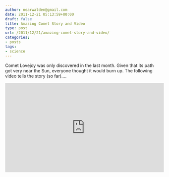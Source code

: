 ```yaml
---
author: nearwalden@gmail.com
date: 2011-12-21 05:13:59+00:00
draft: false
title: Amazing Comet Story and Video
type: post
url: /2011/12/21/amazing-comet-story-and-video/
categories:
- posts
tags:
- science
---
```


Comet Lovejoy was only discovered in the last month.  Given that its path got very near the Sun, everyone thought it would burn up.  The following video tells the story (so  far)....



<iframe width="512" allowfullscreen="None" src="http://www.youtube.com/embed/X2Yqp-veSpI?feature=player_embedded" frameborder="0" height="288"></iframe>

